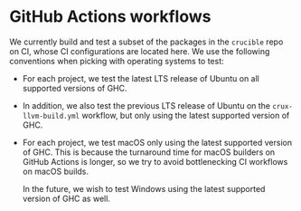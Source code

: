 # GitHub Actions workflows

We currently build and test a subset of the packages in the `crucible` repo
on CI, whose CI configurations are located here. We use the following
conventions when picking with operating systems to test:

* For each project, we test the latest LTS release of Ubuntu on all supported
  versions of GHC.
* In addition, we also test the previous LTS release of Ubuntu on the
  `crux-llvm-build.yml` workflow, but only using the latest supported version
  of GHC.
* For each project, we test macOS only using the latest
  supported version of GHC. This is because the turnaround time for macOS
  builders on GitHub Actions is longer, so we try to avoid
  bottlenecking CI workflows on macOS builds.

  In the future, we wish to test Windows using the latest supported version
  of GHC as well.
